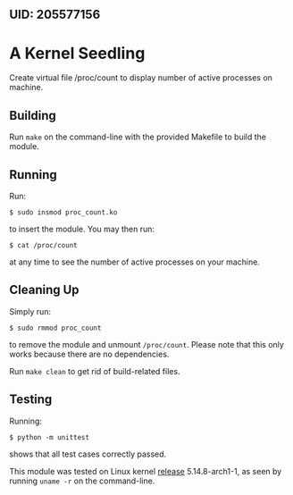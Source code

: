 ## UID: 205577156

# A Kernel Seedling

Create virtual file /proc/count to display number of active processes on machine.

## Building

Run `make` on the command-line with the provided Makefile to build the module.

## Running

Run:
```
$ sudo insmod proc_count.ko
```
to insert the module. You may then run:
```
$ cat /proc/count
```
at any time to see the number of active processes on your machine.

## Cleaning Up

Simply run:
```
$ sudo rmmod proc_count
```
to remove the module and unmount `/proc/count`. Please note that this only works because there are no dependencies.

Run `make clean` to get rid of build-related files.

## Testing

Running:
```
$ python -m unittest
```
shows that all test cases correctly passed.

This module was tested on Linux kernel [release](https://kernel.org) 5.14.8-arch1-1, as seen by running `uname -r` on the command-line.

